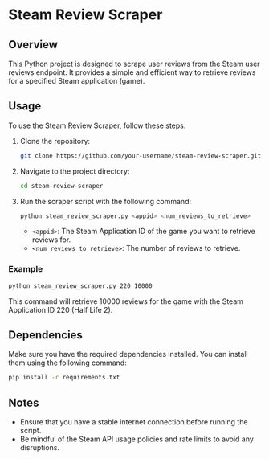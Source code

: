 # Steam Review Scraper

## Overview
This Python project is designed to scrape user reviews from the Steam user reviews endpoint. It provides a simple and efficient way to retrieve reviews for a specified Steam application (game).

## Usage
To use the Steam Review Scraper, follow these steps:

1. Clone the repository:
   ```bash
   git clone https://github.com/your-username/steam-review-scraper.git
   ```

2. Navigate to the project directory:
   ```bash
   cd steam-review-scraper
   ```

3. Run the scraper script with the following command:
   ```bash
   python steam_review_scraper.py <appid> <num_reviews_to_retrieve>
   ```
   - `<appid>`: The Steam Application ID of the game you want to retrieve reviews for.
   - `<num_reviews_to_retrieve>`: The number of reviews to retrieve.

### Example
```bash
python steam_review_scraper.py 220 10000
```
This command will retrieve 10000 reviews for the game with the Steam Application ID 220 (Half Life 2).

## Dependencies
Make sure you have the required dependencies installed. You can install them using the following command:
```bash
pip install -r requirements.txt
```

## Notes
- Ensure that you have a stable internet connection before running the script.
- Be mindful of the Steam API usage policies and rate limits to avoid any disruptions.